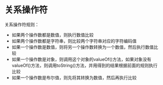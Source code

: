 # 关系操作符

关系操作符规则：

* 如果两个操作数都是数值，则执行数值比较
* 如果两个操作数都是字符串，则比较两个字符串对应的字符编码值
* 如果一个操作数是数值，则将另一个操作数转换为一个数值，然后执行数值比较
* 如果一个操作数是对象，则调用这个对象的valueOf()方法，如果对象没有valueOf()方法，则调用toString()方法，并用得到的结果根据前面的规则执行比较
* 如果一个操作数是布尔值，则先将其转换为数值，然后再执行比较
